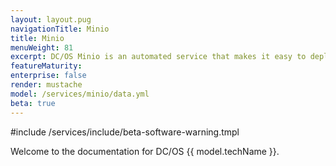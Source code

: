 ```yaml
---
layout: layout.pug
navigationTitle: Minio
title: Minio
menuWeight: 81
excerpt: DC/OS Minio is an automated service that makes it easy to deploy and manage Minio on Mesosphere DC/OS.
featureMaturity:
enterprise: false
render: mustache
model: /services/minio/data.yml
beta: true
---
```

#include /services/include/beta-software-warning.tmpl

Welcome to the documentation for DC/OS {{ model.techName }}.
